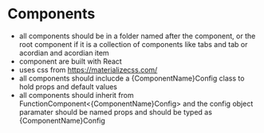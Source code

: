 # Components

- all components should be in a folder named after the component, or the root component if it is a collection of components like tabs and tab or acordian and acordian item
- component are built with React
- uses css from https://materializecss.com/
- all components should inclucde a {ComponentName}Config class to hold props and default values
- all components should inherit from FunctionComponent<{ComponentName}Config> and the config object paramater should be named props and should be typed as {ComponentName}Config 
